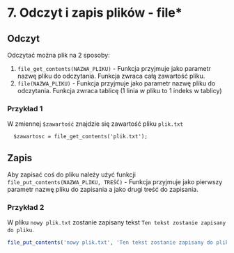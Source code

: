 # 7. Odczyt i zapis plików - file\*

## Odczyt
Odczytać można plik na 2 sposoby:

1. `file_get_contents(NAZWA_PLIKU)` - Funkcja przyjmuje jako parametr nazwę pliku do odczytania.
   Funkcja zwraca całą zawartość pliku.
2. `file(NAZWA_PLIKU)` - Funkcja przyjmuje jako parametr nazwę pliku do odczytania.
   Funkcja zwraca tablicę (1 linia w pliku to 1 indeks w tablicy)

### Przykład 1
W zmiennej `$zawartość` znajdzie się zawartość pliku `plik.txt`

      $zawartosc = file_get_contents('plik.txt');


## Zapis
Aby zapisać coś do pliku należy użyć funkcji `file_put_contents(NAZWA_PLIKU, TREŚĆ)` - Funkcja przyjmuje jako pierwszy
parametr nazwę pliku do zapisania a jako drugi treść do zapisania.
   
### Przykład 2
W pliku `nowy plik.txt` zostanie zapisany tekst `Ten tekst zostanie zapisany do pliku`.

```php
file_put_contents('nowy plik.txt', 'Ten tekst zostanie zapisany do pliku');
```